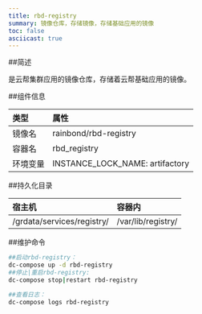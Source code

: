 ```yaml
---
title: rbd-registry
summary: 镜像仓库，存储镜像，存储基础应用的镜像
toc: false
asciicast: true
---
```


<div id="toc"></div>

##简述

是云帮集群应用的镜像仓库，存储着云帮基础应用的镜像。

##组件信息

| 类型   | 属性                              |
| :--- | :------------------------------ |
| 镜像名  | rainbond/rbd-registry           |
| 容器名  | rbd_registry                    |
| 环境变量 | INSTANCE_LOCK_NAME: artifactory |

##持久化目录

| 宿主机                        | 容器内                |
| :------------------------- | :----------------- |
| /grdata/services/registry/ | /var/lib/registry/ |

##维护命令

```bash
##启动rbd-registry：
dc-compose up -d rbd-registry
##停止|重启rbd-registry:
dc-compose stop|restart rbd-registry

##查看日志：
dc-compose logs rbd-registry

```